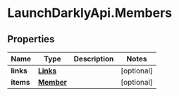 # LaunchDarklyApi.Members

## Properties
Name | Type | Description | Notes
------------ | ------------- | ------------- | -------------
**links** | [**Links**](Links.md) |  | [optional] 
**items** | [**Member**](Member.md) |  | [optional] 


